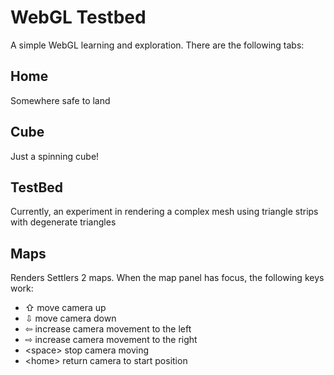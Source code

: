 # WebGL Testbed

A simple WebGL learning and exploration.  There are the following tabs:

## Home

Somewhere safe to land

## Cube

Just a spinning cube!

## TestBed

Currently, an experiment in rendering a complex mesh using triangle strips with degenerate triangles

## Maps

Renders Settlers 2 maps. When the map panel has focus, the following keys work:
* &#x21e7; move camera up
* &#x21e9; move camera down
* &#x21e6; increase camera movement to the left
* &#x21e8; increase camera movement to the right
* &lt;space&gt; stop camera moving
* &lt;home&gt; return camera to start position

